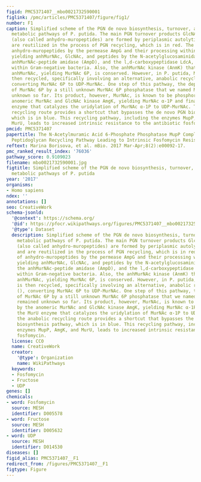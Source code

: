 ```yaml
---
figid: PMC5371407__mbo0021732590001
figlink: /pmc/articles/PMC5371407/figure/fig1/
number: F1
caption: Simplified scheme of the PGN de novo biosynthesis, turnover, and recycling
  metabolic pathways of P. putida. The main PGN turnover products GlcNAc-anhMurNAc-peptides
  (also called anhydro-muropeptides) are formed by periplasmic autolytic enzymes and
  are reutilized in the process of PGN recycling, which is in red. The transport of
  anhydro-muropeptides by the permease AmpG and their processing within the cytoplasm,
  yielding anhMurNAc, GlcNAc, and peptides by the N-acetylglucosaminidase NagZ, the
  anhMurNAc-peptide amidase (AmpD), and the l,d-carboxypeptidase LdcA, are conserved
  within Gram-negative bacteria. Also, the anhMurNAc kinase (AnmK) that phosphorylates
  anhMurNAc, yielding MurNAc 6P, is conserved. However, in P. putida, MurNAc 6P is
  then recycled, specifically involving an alternative, anabolic recycling route (),
  converting MurNAc 6P to UDP-MurNAc. One step of this pathway, the dephosphorylation
  of MurNAc 6P by a still unknown MurNAc 6P phosphatase that we named MupP, has remained
  unknown so far. Its product, however, MurNAc, is known to be phosphorylated by the
  anomeric MurNAc and GlcNAc kinase AmgK, yielding MurNAc α-1P and finally the MurU
  enzyme that catalyzes the uridylation of MurNAc α-1P to UDP-MurNAc. Thus, the anabolic
  recycling route provides a shortcut that bypasses the de novo PGN biosynthesis pathway,
  which is in blue. This recycling pathway, including the enzymes MupP, AmgK, and
  MurU, leads to increased intrinsic resistance to the antibiotic fosfomycin.
pmcid: PMC5371407
papertitle: The N-Acetylmuramic Acid 6-Phosphate Phosphatase MupP Completes the Pseudomonas
  Peptidoglycan Recycling Pathway Leading to Intrinsic Fosfomycin Resistance.
reftext: Marina Borisova, et al. mBio. 2017 Mar-Apr;8(2):e00092-17.
pmc_ranked_result_index: '76036'
pathway_score: 0.9109023
filename: mbo0021732590001.jpg
figtitle: Simplified scheme of the PGN de novo biosynthesis, turnover, and recycling
  metabolic pathways of P. putida
year: '2017'
organisms:
- Homo sapiens
ndex: ''
annotations: []
seo: CreativeWork
schema-jsonld:
  '@context': https://schema.org/
  '@id': https://pfocr.wikipathways.org/figures/PMC5371407__mbo0021732590001.html
  '@type': Dataset
  description: Simplified scheme of the PGN de novo biosynthesis, turnover, and recycling
    metabolic pathways of P. putida. The main PGN turnover products GlcNAc-anhMurNAc-peptides
    (also called anhydro-muropeptides) are formed by periplasmic autolytic enzymes
    and are reutilized in the process of PGN recycling, which is in red. The transport
    of anhydro-muropeptides by the permease AmpG and their processing within the cytoplasm,
    yielding anhMurNAc, GlcNAc, and peptides by the N-acetylglucosaminidase NagZ,
    the anhMurNAc-peptide amidase (AmpD), and the l,d-carboxypeptidase LdcA, are conserved
    within Gram-negative bacteria. Also, the anhMurNAc kinase (AnmK) that phosphorylates
    anhMurNAc, yielding MurNAc 6P, is conserved. However, in P. putida, MurNAc 6P
    is then recycled, specifically involving an alternative, anabolic recycling route
    (), converting MurNAc 6P to UDP-MurNAc. One step of this pathway, the dephosphorylation
    of MurNAc 6P by a still unknown MurNAc 6P phosphatase that we named MupP, has
    remained unknown so far. Its product, however, MurNAc, is known to be phosphorylated
    by the anomeric MurNAc and GlcNAc kinase AmgK, yielding MurNAc α-1P and finally
    the MurU enzyme that catalyzes the uridylation of MurNAc α-1P to UDP-MurNAc. Thus,
    the anabolic recycling route provides a shortcut that bypasses the de novo PGN
    biosynthesis pathway, which is in blue. This recycling pathway, including the
    enzymes MupP, AmgK, and MurU, leads to increased intrinsic resistance to the antibiotic
    fosfomycin.
  license: CC0
  name: CreativeWork
  creator:
    '@type': Organization
    name: WikiPathways
  keywords:
  - Fosfomycin
  - Fructose
  - UDP
genes: []
chemicals:
- word: Fosfomycin
  source: MESH
  identifier: D005578
- word: Fructose
  source: MESH
  identifier: D005632
- word: UDP
  source: MESH
  identifier: D014530
diseases: []
figid_alias: PMC5371407__F1
redirect_from: /figures/PMC5371407__F1
figtype: Figure
---
```

